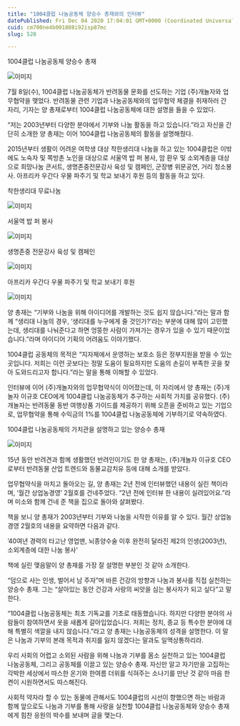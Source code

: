 ```yaml
---
title: "1004클럽 나눔공동체 양승수 총재와의 인터뷰"
datePublished: Fri Dec 04 2020 17:04:01 GMT+0000 (Coordinated Universal Time)
cuid: cm700ne4b001808i92isp87mc
slug: 528

---
```



1004클럽 나눔공동체 양승수 총재

![이미지](https://cdn.hashnode.com/res/hashnode/image/upload/v1739250164022/130c004b-6eb2-4c9f-abf7-40ef29c1dac1.png)

7월 8일(수), 1004클럽 나눔공동체가 반려동물 문화를 선도하는 기업 (주)개놀자와 업무협약을 맺었다. 반려동물 관련 기업과 나눔공동체와의 업무협약 체결을 취재하러 간 자리, 기자는 양 총재로부터 1004클럽 나눔공동체에 대한 설명을 들을 수 있었다.

“저는 2003년부터 다양한 분야에서 기부와 나눔 활동을 하고 있습니다.”라고 자신을 간단히 소개한 양 총재는 이어 1004클럽 나눔공동체의 활동을 설명해줬다.

2015년부터 생활이 어려운 여학생 대상 착한생리대 나눔을 하고 있는 1004클럽은 이밖에도 노숙자 및 쪽방촌 노인을 대상으로 서울역 밥 퍼 봉사, 암 환우 및 소외계층을 대상으로 희망나눔 콘서트, 생명존중전문강사 육성 및 캠페인, 군장병 위문공연, 거리 청소봉사. 아프리카 우간다 우물 파주기 및 학교 보내기 후원 등의 활동을 하고 있다.

착한생리대 무료나눔

![이미지](https://cdn.hashnode.com/res/hashnode/image/upload/v1739250166415/60f870bc-5cd3-4972-8a27-a9af266776d9.png)

서울역 밥 퍼 봉사

![이미지](https://cdn.hashnode.com/res/hashnode/image/upload/v1739250168787/a286cd08-e7e7-41aa-8a3b-86ba0bc0c2e3.png)

생명존중 전문강사 육성 및 캠페인

![이미지](https://cdn.hashnode.com/res/hashnode/image/upload/v1739250171558/e3383ce7-47f9-49e4-9bfa-ed4485685213.png)

아프리카 우간다 우물 파주기 및 학교 보내기 후원

![이미지](https://cdn.hashnode.com/res/hashnode/image/upload/v1739250174218/f056630f-5e1e-4a39-9a54-366e14aec3bb.png)

양 총재는 “기부와 나눔을 위해 아이디어를 개발하는 것도 쉽지 않습니다.”라는 말과 함께 “생리대 나눔의 경우, ‘생리대를 누구에게 줄 것인가?’라는 부분에 대해 많이 고민했는데, 생리대를 나눠준다고 하면 엉뚱한 사람이 가져가는 경우가 있을 수 있기 때문이었습니다.”라며 아이디어 기획의 어려움도 이야기했다.

1004클럽 공동체의 목적은 “지자체에서 운영하는 보호소 등은 정부지원을 받을 수 있는 곳입니다. 저희는 이런 곳보다는 정말 도움이 필요하지만 도움의 손길이 부족한 곳을 찾아 도와드리고자 합니다.”라는 말을 통해 이해할 수 있었다.

인터뷰에 이어 (주)개놀자와의 업무협약식이 이어졌는데, 이 자리에서 양 총재는 (주)개놀자 이규호 CEO에게 1004클럽 나눔공동체가 추구하는 사회적 가치를 공유했다. (주)개놀자는 반려동물 동반 여행상품 가이드를 제공하기 위해 오픈을 준비하고 있는 기업으로, 업무협약을 통해 수익금의 1%를 1004클럽 나눔공동체에 기부하기로 약속하였다.

1004클럽 나눔공동체의 가치관을 설명하고 있는 양승수 총재

![이미지](https://cdn.hashnode.com/res/hashnode/image/upload/v1739250176339/63b67703-7010-4a1f-80ed-a0ad9081d7ad.png)

15년 동안 반려견과 함께 생활했던 반려인이기도 한 양 총재는, (주)개놀자 이규호 CEO로부터 반려동물 산업 트렌드와 동물교감치유 등에 대해 소개를 받았다.

업무협약식을 마치고 돌아오는 길, 양 총재는 2년 전에 인터뷰했던 내용이 실린 책이라며, ‘월간 상업농경영’ 2월호를 건네주었다. “2년 전에 인터뷰 한 내용이 실려있어요.”라며 미소와 함께 건네 준 책을 집으로 돌아와 살펴봤다.

책을 보니 양 총재가 2003년부터 기부와 나눔을 시작한 이유를 알 수 있다. 월간 상업농경영 2월호의 내용을 요약하면 다음과 같다.

’40여년 경력의 타고난 영업맨, 뇌종양수술 이후 완전히 달라진 제2의 인생(2003년), 소외계층에 대한 나눔 봉사’

책에 실린 맺음말이 양 총재를 가장 잘 설명한 부분인 것 같아 소개한다.

“덤으로 사는 인생, 벌어서 남 주자”며 바른 건강의 방향과 나눔과 봉사를 직접 실천하는 양승수 총재. 그는 “살아있는 동안 건강과 사랑의 씨앗을 심는 봉사자가 되고 싶다”고 말한다.

“1004클럽 나눔공동체는 최초 기독교를 기초로 태동했습니다. 하지만 다양한 분야의 사람들이 참여하면서 옷을 새롭게 갈아입었습니다. 저희는 정치, 종교 등 특수한 분야에 대해 특별히 색깔을 내지 않습니다.”라고 양 총재는 나눔공동체의 성격을 설명한다. 이 말은 나눔과 기부의 본래 목적과 취지를 잃지 않겠다는 말과도 일맥상통하리라.

우리 사회의 어렵고 소외된 사람을 위해 나눔과 기부를 몸소 실천하고 있는 1004클럽 나눔공동체, 그리고 공동체를 이끌고 있는 양승수 총재. 자신만 알고 자기만을 고집하는 각박한 세상에서 따스한 온기와 한여름 더위를 식혀주는 소나기를 만난 것 같아 마음 한켠이 시원하면서도 따스해진다.

사회적 약자라 할 수 있는 동물에 관해서도 1004클럽의 시선이 향했으면 하는 바람과 함께 앞으로도 나눔과 기부를 통해 사랑을 실천할 1004클럽 나눔공동체와 양승수 총재에게 힘찬 응원의 박수를 보내며 글을 맺는다.